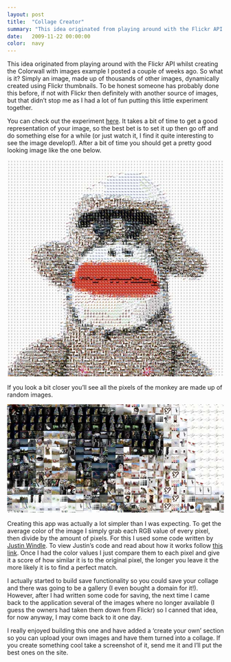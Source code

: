 ```yaml
---
layout: post
title:  "Collage Creator"
summary: "This idea originated from playing around with the Flickr API whilst creating Colorwall with images"
date:   2009-11-22 00:00:00
color:  navy
---
```


This idea originated from playing around with the Flickr API whilst creating the Colorwall with images example I posted a couple of weeks ago. So what is it? Simply an image, made up of thousands of other images, dynamically created using Flickr thumbnails. To be honest someone has probably done this before, if not with Flickr then definitely with another source of images, but that didn’t stop me as I had a lot of fun putting this little experiment together.

You can check out the experiment [here](http://flashmonkey.co.uk/flash/collagecreator/). It takes a bit of time to get a good representation of your image, so the best bet is to set it up then go off and do something else for a while (or just watch it, I find it quite interesting to see the image develop!). After a bit of time you should get a pretty good looking image like the one below.

![Screenshot of collage creator experiment](/images/collagecreator/screenshot.jpg)

If you look a bit closer you’ll see all the pixels of the monkey are made up of random images.

![Screenshot of collage creator experiment close up](/images/collagecreator/screenshot-zoom.jpg)

Creating this app was actually a lot simpler than I was expecting. To get the average color of the image I simply grab each RGB value of every pixel, then divide by the amount of pixels. For this I used some code written by [Justin Windle](http://blog.soulwire.co.uk/about). To view Justin’s code and read about how it works follow [this link](http://blog.soulwire.co.uk/flash/actionscript-3/extract-average-colours-from-bitmapdata/). Once I had the color values I just compare them to each pixel and give it a score of how similar it is to the original pixel, the longer you leave it the more likely it is to find a perfect match.

I actually started to build save functionality so you could save your collage and there was going to be a gallery (I even bought a domain for it!). However, after I had written some code for saving, the next time I came back to the application several of the images where no longer available (I guess the owners had taken them down from Flickr) so I canned that idea, for now anyway, I may come back to it one day.

I really enjoyed building this one and have added a ‘create your own’ section so you can upload your own images and have them turned into a collage. If you create something cool take a screenshot of it, send me it and I’ll put the best ones on the site.
